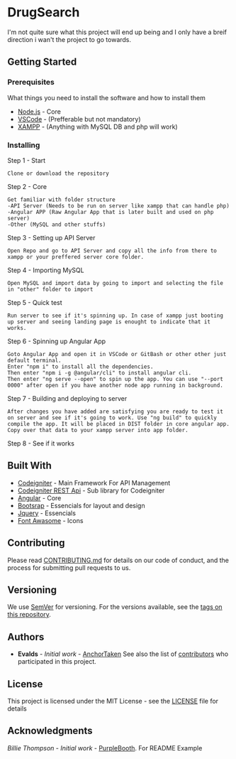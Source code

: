 # DrugSearch
I'm not quite sure what this project will end up being and I only have a breif direction i wan't the project to go towards.
## Getting Started


### Prerequisites
What things you need to install the software and how to install them

* [Node.js](https://nodejs.org/) - Core
* [VSCode](https://code.visualstudio.com/) - (Prefferable but not mandatory)
* [XAMPP](https://www.apachefriends.org/) - (Anything with MySQL DB and php will work)

### Installing
Step 1 - Start
```
Clone or download the repository
```
Step 2 - Core
```
Get familiar with folder structure 
-API Server (Needs to be run on server like xampp that can handle php)
-Angular APP (Raw Angular App that is later built and used on php server)
-Other (MySQL and other stuffs)
```
Step 3 - Setting up API Server
```
Open Repo and go to API Server and copy all the info from there to xampp or your preffered server core folder.
```
Step 4 - Importing MySQL
```
Open MySQL and import data by going to import and selecting the file in "other" folder to import
```
Step 5 - Quick test
```
Run server to see if it's spinning up. In case of xampp just booting up server and seeing landing page is enought to indicate that it works.
```
Step 6 - Spinning up Angular App
```
Goto Angular App and open it in VSCode or GitBash or other other just default terminal.
Enter "npm i" to install all the dependencies.
Then enter "npm i -g @angular/cli" to install angular cli.
Then enter "ng serve --open" to spin up the app. You can use "--port 0000" after open if you have another node app running in background.
```
Step 7 - Building and deploying to server
```
After changes you have added are satisfying you are ready to test it on server and see if it's going to work. Use "ng build" to quickly compile the app. It will be placed in DIST folder in core angular app. 
Copy over that data to your xampp server into app folder.
```
Step 8 - See if it works



<!-- 
End with an example of getting some data out of the system or using it for a little demo
## Running the tests
Explain how to run the automated tests for this system
### Break down into end to end tests
Explain what these tests test and why
```
Give an example
```
### And coding style tests
Explain what these tests test and why
```
Give an example
``` 
## Deployment
Add additional notes about how to deploy this on a live system-->
## Built With
* [Codeigniter](http://codeigniter.com/) - Main Framework For API Management
* [Codeigniter REST Api](https://github.com/chriskacerguis/codeigniter-restserver) - Sub library for Codeigniter
* [Angular](https://angular.io/) - Core 
* [Bootsrap](http://getbootstrap.com/) - Essencials for layout and design
* [Jquery](https://jquery.com) - Essencials 
* [Font Awasome](https://fontawesome.com/) - Icons 

## Contributing
Please read [CONTRIBUTING.md](https://gist.github.com/PurpleBooth/b24679402957c63ec426) for details on our code of conduct, and the process for submitting pull requests to us.
## Versioning
We use [SemVer](http://semver.org/) for versioning. For the versions available, see the [tags on this repository](https://github.com/AnchorTaken/drugsearch/tags). 
## Authors
* **Evalds** - *Initial work* - [AnchorTaken](https://github.com/AnchorTaken)
See also the list of [contributors](https://github.com/AnchorTaken/drugsearch/contributors) who participated in this project.
## License
This project is licensed under the MIT License - see the [LICENSE](LICENSE) file for details
## Acknowledgments
*Billie Thompson* - *Initial work* - [PurpleBooth](https://github.com/PurpleBooth). For README Example
